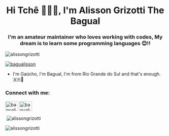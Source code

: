<h1 align="center">Hi Tchê 🙋🏻‍♂️, I'm Alisson Grizotti The Bagual</h1>
<h3 align="center">I'm an amateur maintainer who loves working with codes, My dream is to learn some programming languages ​​😊!!</h3>

<p align="left"> <img src="https://komarev.com/ghpvc/?username=alissongrizotti&label=Profile%20views&color=0e75b6&style=flat" alt="alissongrizotti" /> </p>

<p align="left"> <a href="https://twitter.com/bagualisson" target="blank"><img src="https://img.shields.io/twitter/follow/bagualisson?logo=twitter&style=for-the-badge" alt="bagualisson" /></a> </p>

- I'm Gaúcho, I'm Bagual, I'm from Rio Grande do Sul and that's enough. 🇧🇷🧉

<h3 align="left">Connect with me:</h3>
<p align="left">
<a href="https://twitter.com/bagualisson" target="blank"><img align="center" src="https://cdn.jsdelivr.net/npm/simple-icons@3.0.1/icons/twitter.svg" alt="bagualisson" height="30" width="40" /></a>
<a href="https://instagram.com/bagualisson" target="blank"><img align="center" src="https://cdn.jsdelivr.net/npm/simple-icons@3.0.1/icons/instagram.svg" alt="bagualisson" height="30" width="40" /></a>
</p>

<p>&nbsp;<img align="center" src="https://github-readme-stats.vercel.app/api?username=alissongrizotti&show_icons=true&locale=en" alt="alissongrizotti" /></p>

<p><img align="center" src="https://github-readme-streak-stats.herokuapp.com/?user=alissongrizotti&" alt="alissongrizotti" /></p>



